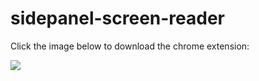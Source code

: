 # sidepanel-screen-reader

Click the image below to download the chrome extension:

[![][ssr-image]][ssr-link]

[ssr-image]: thumbnail.png
[ssr-link]: https://chromewebstore.google.com/detail/subway-surfers-screen-rea/jcijfneifjnhbgahlokgkmpcnocgpegd
